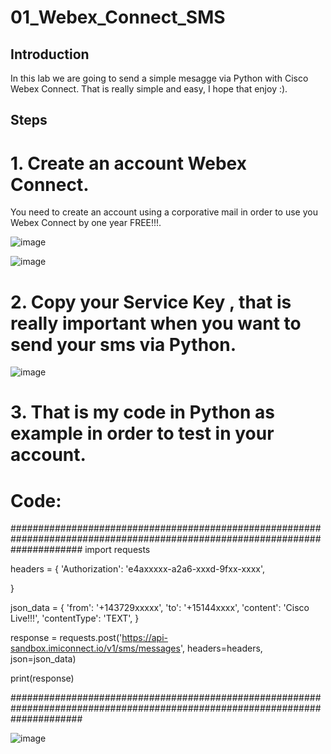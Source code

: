 # 01_Webex_Connect_SMS

## Introduction

In this lab we are going to send a simple mesagge via Python with Cisco Webex Connect. That is really simple and easy, I hope that enjoy :).

## Steps

# 1. Create an account Webex Connect.

You need to create an account using a corporative mail in order to use you Webex Connect by one year FREE!!!.

![image](https://user-images.githubusercontent.com/38144008/217719017-2a2378dc-2d73-41cb-9db6-d5bb9e509673.png)
 
![image](https://user-images.githubusercontent.com/38144008/217719131-d4024ccf-7fee-4d7d-924a-eca4224b7e08.png)
     
# 2. Copy your Service Key , that is really important when you want to send your sms via Python.

![image](https://user-images.githubusercontent.com/38144008/217719804-6774a52e-439e-4075-bd8d-c8acf492d4f2.png)

# 3. That is my code in Python as example in order to test in your account.

# Code: 

#############################################################################################################################
import requests

headers = {
    'Authorization': 'e4axxxxx-a2a6-xxxd-9fxx-xxxx',
    
}

json_data = {
    'from': '+143729xxxxx',
    'to': '+15144xxxx',
    'content': 'Cisco Live!!!',
    'contentType': 'TEXT',
}

response = requests.post('https://api-sandbox.imiconnect.io/v1/sms/messages', headers=headers, json=json_data)

print(response)

#############################################################################################################################

![image](https://user-images.githubusercontent.com/38144008/217720492-fa88752a-33c1-44ba-ae69-d8e5f0fb9307.png)

